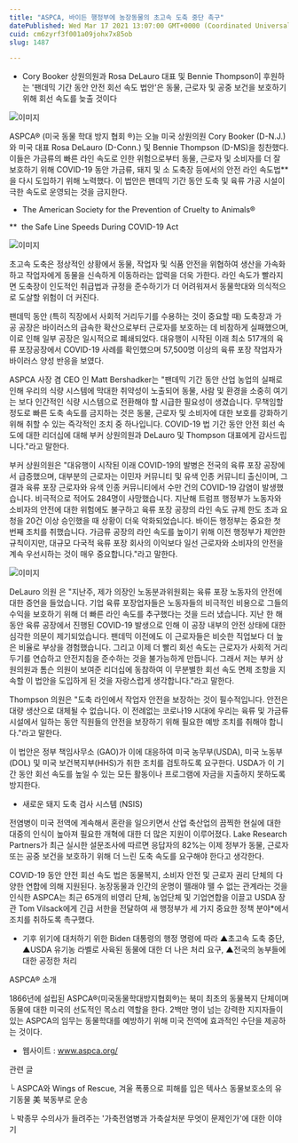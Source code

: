```yaml
---
title: "ASPCA, 바이든 행정부에 농장동물의 초고속 도축 중단 촉구"
datePublished: Wed Mar 17 2021 13:07:00 GMT+0000 (Coordinated Universal Time)
cuid: cm6zyrf3f001a09johx7x85ob
slug: 1487

---
```



- Cory Booker 상원의원과 Rosa DeLauro 대표 및 Bennie Thompson이 후원하는 '팬데믹 기간 동안 안전 회선 속도 법안'은 동물, 근로자 및 공중 보건을 보호하기 위해 회선 속도를 늦출 것이다

![이미지](https://cdn.hashnode.com/res/hashnode/image/upload/v1739247001472/ca9ebf73-128f-4e16-ae2c-d0b68f16d4b7.jpeg)

ASPCA® (미국 동물 학대 방지 협회 ®)는 오늘 미국 상원의원 Cory Booker (D-N.J.)와 미국 대표 Rosa DeLauro (D-Conn.) 및 Bennie Thompson (D-MS)을 칭찬했다. 이들은 가금류의 빠른 라인 속도로 인한 위험으로부터 동물, 근로자 및 소비자를 더 잘 보호하기 위해 COVID-19 동안 가금류, 돼지 및 소 도축장 등에서의 안전 라인 속도법**을 다시 도입하기 위해 노력했다. 이 법안은 팬데믹 기간 동안 도축 및 육류 가공 시설이 극한 속도로 운영되는 것을 금지한다.

* The American Society for the Prevention of Cruelty to Animals®

**  the Safe Line Speeds During COVID-19 Act

![이미지](https://cdn.hashnode.com/res/hashnode/image/upload/v1739247003274/51545072-66b1-4d56-9f85-a0c8d0a21896.jpeg)

초고속 도축은 정상적인 상황에서 동물, 작업자 및 식품 안전을 위협하여 생산을 가속화하고 작업자에게 동물을 신속하게 이동하라는 압력을 더욱 가한다. 라인 속도가 빨라지면 도축장이 인도적인 취급법과 규정을 준수하기가 더 어려워져서 동물학대와 의식적으로 도살할 위험이 더 커진다.

팬데믹 동안 (특히 직장에서 사회적 거리두기를 수용하는 것이 중요할 때) 도축장과 가공 공장은 바이러스의 급속한 확산으로부터 근로자를 보호하는 데 비참하게 실패했으며, 이로 인해 일부 공장은 일시적으로 폐쇄되었다. 대유행이 시작된 이래 최소 517개의 육류 포장공장에서 COVID-19 사례를 확인했으며 57,500명 이상의 육류 포장 작업자가 바이러스 양성 반응을 보였다.

ASPCA 사장 겸 CEO 인 Matt Bershadker는 "팬데믹 기간 동안 산업 농업의 실패로 인해 우리의 식량 시스템에 막대한 취약성이 노출되어 동물, 사람 및 환경을 소중히 여기는 보다 인간적인 식량 시스템으로 전환해야 할 시급한 필요성이 생겼습니다. 무책임할 정도로 빠른 도축 속도를 금지하는 것은 동물, 근로자 및 소비자에 대한 보호를 강화하기 위해 취할 수 있는 즉각적인 조치 중 하나입니다. COVID-19 법 기간 동안 안전 회선 속도에 대한 리더십에 대해 부커 상원의원과 DeLauro 및 Thompson 대표에게 감사드립니다."라고 말한다.

부커 상원의원은 "대유행이 시작된 이래 COVID-19의 발병은 전국의 육류 포장 공장에서 급증했으며, 대부분의 근로자는 이민자 커뮤니티 및 유색 인종 커뮤니티 출신이며, 그 결과 육류 포장 근로자와 유색 인종 커뮤니티에서 수만 건의 COVID-19 감염이 발생했습니다. 비극적으로 적어도 284명이 사망했습니다. 지난해 트럼프 행정부가 노동자와 소비자의 안전에 대한 위험에도 불구하고 육류 포장 공장의 라인 속도 규제 한도 초과 요청을 20건 이상 승인했을 때 상황이 더욱 악화되었습니다. 바이든 행정부는 중요한 첫 번째 조치를 취했습니다. 가금류 공장의 라인 속도를 높이기 위해 이전 행정부가 제안한 규칙이지만, 대규모 다국적 육류 포장 회사의 이익보다 일선 근로자와 소비자의 안전을 계속 우선시하는 것이 매우 중요합니다."라고 말한다.

![이미지](https://cdn.hashnode.com/res/hashnode/image/upload/v1739247005235/4d906940-fe39-47e0-81cf-4ba0090e8cea.jpeg)

DeLauro 의원 은 "지난주, 제가 의장인 노동분과위원회는 육류 포장 노동자의 안전에 대한 증언을 들었습니다. 기업 육류 포장업자들은 노동자들의 비극적인 비용으로 그들의 수익을 보호하기 위해 더 빠른 라인 속도를 추구했다는 것을 드러 냈습니다. 지난 한 해 동안 육류 공장에서 진행된 COVID-19 발생으로 인해 이 공장 내부의 안전 상태에 대한 심각한 의문이 제기되었습니다. 팬데믹 이전에도 이 근로자들은 비슷한 직업보다 더 높은 비율로 부상을 경험했습니다. 그리고 이제 더 빨리 회선 속도는 근로자가 사회적 거리두기를 연습하고 안전지침을 준수하는 것을 불가능하게 만듭니다. 그래서 저는 부커 상원의원과 톰슨 의원이 보여준 리더십에 동참하여 이 무분별한 회선 속도 면제 조항을 지속할 이 법안을 도입하게 된 것을 자랑스럽게 생각합니다."라고 말한다.

Thompson 의원은 "도축 라인에서 작업자 안전을 보장하는 것이 필수적입니다. 안전은 대량 생산으로 대체될 수 없습니다. 이 전례없는 코로나19 시대에 우리는 육류 및 가금류 시설에서 일하는 동안 직원들의 안전을 보장하기 위해 필요한 예방 조치를 취해야 합니다."라고 말한다.

이 법안은 정부 책임사무소 (GAO)가 이에 대응하여 미국 농무부(USDA), 미국 노동부(DOL) 및 미국 보건복지부(HHS)가 취한 조치를 검토하도록 요구한다. USDA가 이 기간 동안 회선 속도를 높일 수 있는 모든 활동이나 프로그램에 자금을 지출하지 못하도록 방지한다.

* 새로운 돼지 도축 검사 시스템 (NSIS)

전염병이 미국 전역에 계속해서 혼란을 일으키면서 산업 축산업의 끔찍한 현실에 대한 대중의 인식이 높아져 필요한 개혁에 대한 더 많은 지원이 이루어졌다. Lake Research Partners가 최근 실시한 설문조사에 따르면 응답자의 82%는 이제 정부가 동물, 근로자 또는 공중 보건을 보호하기 위해 더 느린 도축 속도를 요구해야 한다고 생각한다.

COVID-19 동안 안전 회선 속도 법은 동물복지, 소비자 안전 및 근로자 권리 단체의 다양한 연합에 의해 지원된다. 농장동물과 인간의 운명이 뗄래야 뗄 수 없는 관계라는 것을 인식한 ASPCA는 최근 65개의 비영리 단체, 농업단체 및 기업연합을 이끌고 USDA 장관 Tom Vilsack에게 긴급 서한을 전달하여 새 행정부가 세 가지 중요한 정책 분야*에서 조치를 취하도록 촉구했다.

* 기후 위기에 대처하기 위한 Biden 대통령의 행정 명령에 따라 ▲초고속 도축 중단, ▲USDA 유기농 라벨로 사육된 동물에 대한 더 나은 처리 요구, ▲전국의 농부들에 대한 공정한 처리

ASPCA® 소개

1866년에 설립된 ASPCA®(미국동물학대방지협회®)는 북미 최초의 동물복지 단체이며 동물에 대한 미국의 선도적인 목소리 역할을 한다. 2백만 명이 넘는 강력한 지지자들이 있는 ASPCA의 임무는 동물학대를 예방하기 위해 미국 전역에 효과적인 수단을 제공하는 것이다.

- 웹사이트 : www.aspca.org/

관련 글

└ ASPCA와 Wings of Rescue, 겨울 폭풍으로 피해를 입은 텍사스 동물보호소의 유기동물 美 북동부로 운송

└ 박종무 수의사가 들려주는 '가축전염병과 가축살처분 무엇이 문제인가'에 대한 이야기